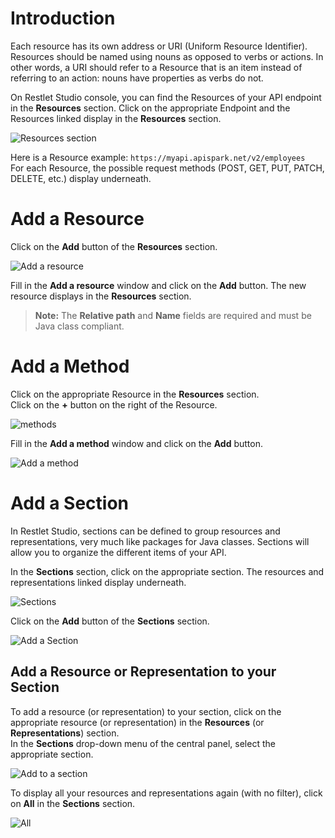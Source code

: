 # Introduction

Each resource has its own address or URI (Uniform Resource Identifier). Resources should be named using nouns as opposed to verbs or actions. In other words, a URI should refer to a Resource that is an item instead of referring to an action: nouns have properties as verbs do not.  

On Restlet Studio console, you can find the Resources of your API endpoint in the **Resources** section. Click on the appropriate Endpoint and the Resources linked display in the **Resources** section.

![Resources section](images/resources-section.jpg "Resources section")

Here is a Resource example: `https://myapi.apispark.net/v2/employees`  
For each Resource, the possible request methods (POST, GET, PUT, PATCH, DELETE, etc.) display underneath.

# Add a Resource

Click on the **Add** button of the **Resources** section.

![Add a resource](images/add-resource.jpg "Add a resource")

Fill in the **Add a resource** window and click on the **Add** button. The new resource displays in the **Resources** section.

>**Note:** The **Relative path** and **Name** fields are required and must be Java class compliant.

# Add a Method

Click on the appropriate Resource in the **Resources** section.  
Click on the **+** button on the right of the Resource.

![methods](images/methods.jpg "methods")

Fill in the **Add a method** window and click on the **Add** button.

![Add a method](images/add-method.jpg "Add a method")


# Add a Section

In Restlet Studio, sections can be defined to group resources and representations, very much like packages for Java classes. Sections will allow you to organize the different items of your API.

In the **Sections** section, click on the appropriate section. The resources and representations linked display underneath.

![Sections](images/sections.jpg "Sections")

Click on the **Add** button of the **Sections** section.

![Add a Section](images/add-section.jpg "Add a Section")

## Add a Resource or Representation to your Section

To add a resource (or representation) to your section, click on the appropriate resource (or representation) in the **Resources** (or **Representations**) section.  
In the **Sections** drop-down menu of the central panel, select the appropriate section.

![Add to a section](images/add-to-a-section.jpg "Add to a section")

To display all your resources and representations again (with no filter), click on **All** in the **Sections** section.

![All](images/all.jpg "All")
